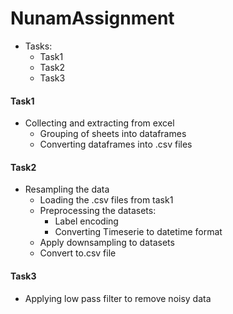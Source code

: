 # NunamAssignment

- Tasks:
  - Task1 
  - Task2
  - Task3
#### Task1
- Collecting and extracting from excel
   - Grouping of sheets into dataframes
   - Converting dataframes into .csv files
#### Task2
- Resampling the data
   - Loading the .csv files from task1
   - Preprocessing the datasets:
     - Label encoding
     - Converting Timeserie to datetime format
   - Apply downsampling to datasets
   - Convert to.csv file
#### Task3
 - Applying low pass filter to remove noisy data
